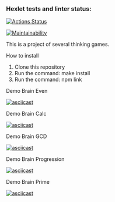 ### Hexlet tests and linter status:
[![Actions Status](https://github.com/DSFirstaev/frontend-project-lvl1/workflows/hexlet-check/badge.svg)](https://github.com/DSFirstaev/frontend-project-lvl1/actions)

[![Maintainability](https://api.codeclimate.com/v1/badges/339b343129c8bfbe7d09/maintainability)](https://codeclimate.com/github/DSFirstaev/frontend-project-lvl1/maintainability)

This is a project of several thinking games.

How to install

1. Clone this repository
2. Run the command: make install
3. Run the command: npm link


Demo Brain Even

[![asciicast](https://asciinema.org/a/Vciva9hV2vzLhkcRyn0AoFIHJ.svg)](https://asciinema.org/a/Vciva9hV2vzLhkcRyn0AoFIHJ)

Demo Brain Calc

[![asciicast](https://asciinema.org/a/GMMfhgtzzF1TcV5zqGztlzpI3.svg)](https://asciinema.org/a/GMMfhgtzzF1TcV5zqGztlzpI3)

Demo Brain GCD

[![asciicast](https://asciinema.org/a/tAG6PY09IsiWASrw9q7yHZE2D.svg)](https://asciinema.org/a/tAG6PY09IsiWASrw9q7yHZE2D)

Demo Brain Progression

[![asciicast](https://asciinema.org/a/nCpS6FPPsOiZ10XkAEWGePoQN.svg)](https://asciinema.org/a/nCpS6FPPsOiZ10XkAEWGePoQN)

Demo Brain Prime

[![asciicast](https://asciinema.org/a/jioD1AqDPxp5FKFg5ZTlZCoFN.svg)](https://asciinema.org/a/jioD1AqDPxp5FKFg5ZTlZCoFN)
